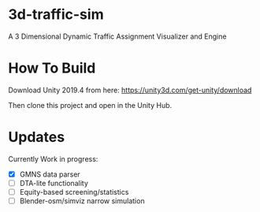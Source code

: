 # 3d-traffic-sim
A 3 Dimensional Dynamic Traffic Assignment Visualizer and Engine


# How To Build
Download Unity 2019.4 from here: https://unity3d.com/get-unity/download

Then clone this project and open in the Unity Hub.

# Updates
Currently Work in progress:
- [x] GMNS data parser
- [ ] DTA-lite functionality
- [ ] Equity-based screening/statistics
- [ ] Blender-osm/simviz narrow simulation

